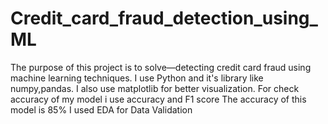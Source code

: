 # Credit_card_fraud_detection_using_ML
The purpose of this project is  to solve—detecting credit card fraud using machine learning techniques.
I use Python and it's library like numpy,pandas.
I also use matplotlib for better visualization.
For check accuracy of my model i use accuracy and F1 score 
The accuracy of this model is 85%
I used EDA for Data Validation
